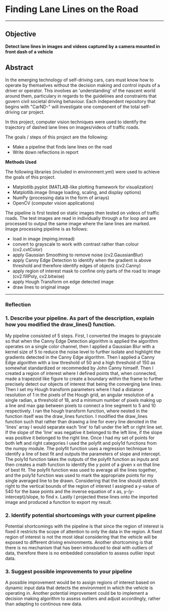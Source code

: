 # **Finding Lane Lines on the Road** 
---
## Objective 
**Detect lane lines in images and videos captured by a camera mounted in front dash of a vehicle**
## Abstract
In the emerging technology of self-driving cars, cars must know how to operate by themselves without the decision making and control inputs of a driver or operator. This involves an 'understanding' of the nascent world around them, particulary in regards to the guidelines and constraints that govern civil societal driving behaviour. Each independent repository that begins with "CarND-" will investigate one component of the total self-driving car project. 

In this project, computer vision techniques were used to identify the trajectory of dashed lane lines on images/videos of traffic roads. 

The goals / steps of this project are the following:

* Make a pipeline that finds lane lines on the road
* Write down reflections in report

**Methods Used**

The following libraries (included in environment.yml) were used to achieve the goals of this project.
- Matplotlib.pyplot (MATLAB-like plotting framework for visualization)
- Matplotlib.image (Image loading, scaling, and display options)
- NumPy (processing data in the form of arrays)
- OpenCV (computer vision applications)

The pipeline is first tested on static images then tested on videos of traffic roads. The test images are read in individually through a for loop and are processed to output the same image where the lane lines are marked. Image processing pipeline is as follows:

- load in image (mpimg.imread)
- convert to grayscale to work with contrast rather than colour (cv2.cvtColor)  
- apply Gaussian Smoothing to remove noise (cv2.GaussianBlur)
- apply Canny Edge Detection to identify when the gradient is above threshold and therefore identify edges of objects (cv2.Canny)
- apply region of interest mask to confine only parts of the road to image (cv2.fillPoly, cv2.bitwise)
- apply Hough Transform on edge detected image
- draw lines to original image


[//]: # (Image References)

[image1]: ./examples/grayscale.jpg "Grayscale"

---

### Reflection

### 1. Describe your pipeline. As part of the description, explain how you modified the draw_lines() function.

My pipeline consisted of 5 steps. First, I converted the images to grayscale so that when the Canny Edge Detection algorithm is applied the algorithm operates on a single color channel, then I applied a Gaussian Blur with a kernel size of 5 to reduce the noise level to further isolate and highlight the gradients detected in the Canny Edge algorithm. Then I applied a Canny Edge algorithm with a low threshold of 50 and a high threshold of 150 as somewhat standardized or recommeded by John Canny himself. Then I created a region of interest where I defined points that, when connected, made a trapezoid like figure to create a boundary within the frame to further precisely detect our objects of interest that being the converging lane lines. Then I set my Hough transform parameters where I had a distance resolution of 1 in the pixels of the Hough grid, an angular resolution of a single radian, a threshold of 18, and a minimum number of pixels making up a line and max gap between pixels to connect a line segment to 5 and 10 respectively. I ran the hough transform function, where nested in the function itself was the draw_lines function. I modified the draw_lines function such that rather than drawing a line for every line denoted in the 'lines' array I would separate each 'line' to fall under the left or right line set. If the slope of the 'line' was negative it belonged to the left liine, if the slope was positive it belonged to the right line. Once I had my set of points for both left and right categories I used the polyfit and poly1d functions from the numpy module. The polyfit function uses a regression technique to identify a line of best fit and outputs the parameters of slope and intercept. The poly1d function takes the outputs of the polyfit function as inputs and then creates a math function to identify the y point of a given x on that line of best fit. The polyfit function was used to average all the lines together, and the poly1d function was used to mark the appropriate points for my single averaged line to be drawn. Considering that the line should stretch right to the vertical bounds of the region of interest I assigned a y-value of 540 for the base points and the inverse equation of x as, y-(y-intercept)/slope, to find x. Lastly I projected these lines onto the imported image and produced a function to export my result. 


### 2. Identify potential shortcomings with your current pipeline

Potential shortcomings with the pipeline is that since the region of interest is fixed it restricts the scope of attention to only the data in the region. A fixed region of interest is not the most ideal considering that the vehicle will be exposed to different driving environments. Another shortcoming is that there is no mechanism that has been introduced to deal with outliers of data, therefore there is no embedded consolation to assess outlier input data.


### 3. Suggest possible improvements to your pipeline

A possible improvement would be to assign regions of interest based on dynamic input data that detects the environment in which the vehicle is operating in. 
Another potential improvement could be to implement a decision making algorithm to assess outliers and adjust accordingly, rather than adapting to continous new data.

